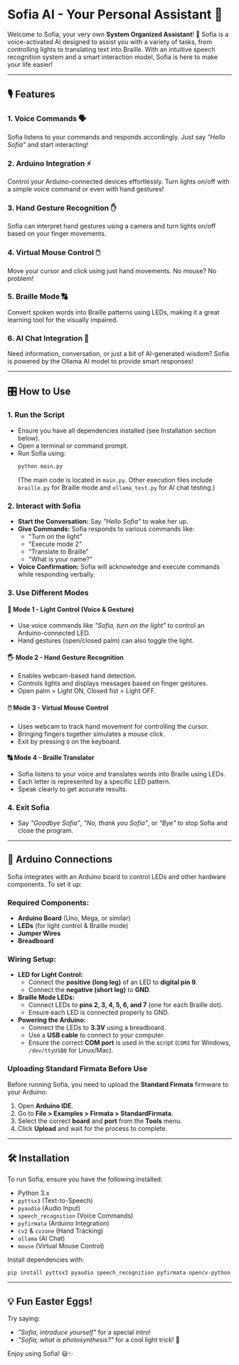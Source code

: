 # Sofia AI - Your Personal Assistant 🤖

Welcome to Sofia, your very own **System Organized Assistant**! 🚀
Sofia is a voice-activated AI designed to assist you with a variety of tasks, from controlling lights to translating text into Braille. With an intuitive speech recognition system and a smart interaction model, Sofia is here to make your life easier! 

---

## 🎙️ Features

### 1. **Voice Commands** 🗣️
Sofia listens to your commands and responds accordingly. Just say *"Hello Sofia"* and start interacting!

### 2. **Arduino Integration** ⚡
Control your Arduino-connected devices effortlessly. Turn lights on/off with a simple voice command or even with hand gestures!

### 3. **Hand Gesture Recognition** ✋
Sofia can interpret hand gestures using a camera and turn lights on/off based on your finger movements.

### 4. **Virtual Mouse Control** 🖱️
Move your cursor and click using just hand movements. No mouse? No problem!

### 5. **Braille Mode** 🔠
Convert spoken words into Braille patterns using LEDs, making it a great learning tool for the visually impaired.

### 6. **AI Chat Integration** 🧠
Need information, conversation, or just a bit of AI-generated wisdom? Sofia is powered by the Ollama AI model to provide smart responses!

---

## 🎛️ How to Use

### **1. Run the Script**
- Ensure you have all dependencies installed (see Installation section below).
- Open a terminal or command prompt.
- Run Sofia using:
  ```bash
  python main.py
  ```
  (The main code is located in `main.py`. Other execution files include `braille.py` for Braille mode and `ollama_test.py` for AI chat testing.)

### **2. Interact with Sofia**
- **Start the Conversation:** Say *"Hello Sofia"* to wake her up.
- **Give Commands:** Sofia responds to various commands like:
  - "Turn on the light"
  - "Execute mode 2"
  - "Translate to Braille"
  - "What is your name?"
- **Voice Confirmation:** Sofia will acknowledge and execute commands while responding verbally.

### **3. Use Different Modes**
#### 🔆 **Mode 1 - Light Control (Voice & Gesture)**
- Use voice commands like *"Sofia, turn on the light"* to control an Arduino-connected LED.
- Hand gestures (open/closed palm) can also toggle the light.

#### 🖐️ **Mode 2 - Hand Gesture Recognition**
- Enables webcam-based hand detection.
- Controls lights and displays messages based on finger gestures.
- Open palm = Light ON, Closed fist = Light OFF.

#### 🖱️ **Mode 3 - Virtual Mouse Control**
- Uses webcam to track hand movement for controlling the cursor.
- Bringing fingers together simulates a mouse click.
- Exit by pressing `Q` on the keyboard.

#### 🔠 **Mode 4 - Braille Translator**
- Sofia listens to your voice and translates words into Braille using LEDs.
- Each letter is represented by a specific LED pattern.
- Speak clearly to get accurate results.

### **4. Exit Sofia**
- Say *"Goodbye Sofia"*, *"No, thank you Sofia"*, or *"Bye"* to stop Sofia and close the program.

---

## 🔌 Arduino Connections
Sofia integrates with an Arduino board to control LEDs and other hardware components. To set it up:

### **Required Components:**
- **Arduino Board** (Uno, Mega, or similar)
- **LEDs** (for light control & Braille mode)
- **Jumper Wires**
- **Breadboard**

### **Wiring Setup:**
- **LED for Light Control:**
  - Connect the **positive (long leg)** of an LED to **digital pin 9**.
  - Connect the **negative (short leg)** to **GND**.
- **Braille Mode LEDs:**
  - Connect LEDs to **pins 2, 3, 4, 5, 6, and 7** (one for each Braille dot).
  - Ensure each LED is connected properly to GND.
- **Powering the Arduino:**
  - Connect the LEDs to **3.3V** using a breadboard.
  - Use a **USB cable** to connect to your computer.
  - Ensure the correct **COM port** is used in the script (`COM3` for Windows, `/dev/ttyUSB0` for Linux/Mac).

### **Uploading Standard Firmata Before Use**
Before running Sofia, you need to upload the **Standard Firmata** firmware to your Arduino:
1. Open **Arduino IDE**.
2. Go to **File > Examples > Firmata > StandardFirmata**.
3. Select the correct **board** and **port** from the **Tools** menu.
4. Click **Upload** and wait for the process to complete.

---

## 🛠️ Installation
To run Sofia, ensure you have the following installed:
- Python 3.x
- `pyttsx3` (Text-to-Speech)
- `pyaudio` (Audio Input)
- `speech_recognition` (Voice Commands)
- `pyfirmata` (Arduino Integration)
- `cv2` & `cvzone` (Hand Tracking)
- `ollama` (AI Chat)
- `mouse` (Virtual Mouse Control)

Install dependencies with:
```bash
pip install pyttsx3 pyaudio speech_recognition pyfirmata opencv-python cvzone ollama mouse
```

---

## 💡 Fun Easter Eggs!
Try saying:
- *"Sofia, introduce yourself"* for a special intro!
- *"Sofia, what is photosynthesis?"* for a cool light trick! 🌱

Enjoy using Sofia! 😃✨

